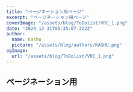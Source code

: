```yaml
---
title: "ページネーション用ページ"
excerpt: "ページネーション用ページ"
coverImage: "/assets/blog/ToDolist/VRC_1.png"
date: "2024-12-31T05:35:07.322Z"
author:
  name: Kashu
  picture: "/assets/blog/authors/KASHU.png"
ogImage:
  url: "/assets/blog/ToDolist/VRC_1.png"
---
```


## ページネーション用